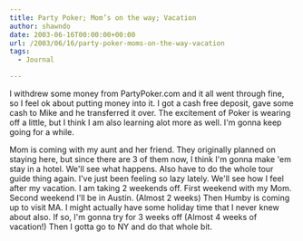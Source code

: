 ```yaml
---
title: Party Poker; Mom’s on the way; Vacation
author: shawndo
date: 2003-06-16T00:00:00+00:00
url: /2003/06/16/party-poker-moms-on-the-way-vacation
tags:
  - Journal

---
```

I withdrew some money from PartyPoker.com and it all went through fine, so I feel ok about putting money into it. I got a cash free deposit, gave some cash to Mike and he transferred it over. The excitement of Poker is wearing off a little, but I think I am also learning alot more as well. I'm gonna keep going for a while.  

Mom is coming with my aunt and her friend. They originally planned on staying here, but since there are 3 of them now, I think I'm gonna make 'em stay in a hotel. We'll see what happens. Also have to do the whole tour guide thing again. I've just been feeling so lazy lately. We'll see how I feel after my vacation. I am taking 2 weekends off. First weekend with my Mom. Second weekend I'll be in Austin. (Almost 2 weeks) Then Humby is coming up to visit MA. I might actually have some holiday time that I never knew about also. If so, I'm gonna try for 3 weeks off (Almost 4 weeks of vacation!) Then I gotta go to NY and do that whole bit.